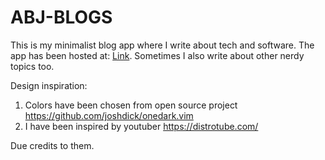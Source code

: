 # ABJ-BLOGS   
This is my minimalist blog app where I write about tech and software. 
The app has been hosted at: [Link](https://abhj.github.io/abj-blogs).
Sometimes I also write about other nerdy topics too. 
  
Design inspiration:  
1. Colors have been chosen from open source project https://github.com/joshdick/onedark.vim
2. I have been inspired by youtuber https://distrotube.com/  

Due credits to them.
